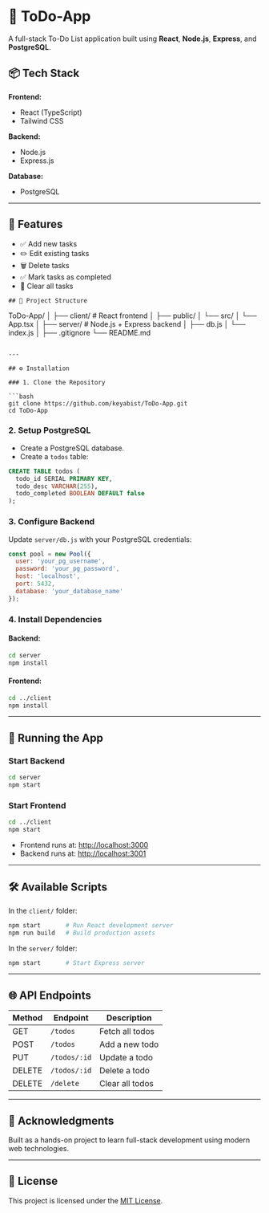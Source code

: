 
# 📝 ToDo-App

A full-stack To-Do List application built using **React**, **Node.js**, **Express**, and **PostgreSQL**.


## 📦 Tech Stack

**Frontend:**
- React (TypeScript)
- Tailwind CSS

**Backend:**
- Node.js
- Express.js

**Database:**
- PostgreSQL

---

## 🚀 Features

- ✅ Add new tasks
- ✏️ Edit existing tasks
- 🗑️ Delete tasks
- ✅ Mark tasks as completed
- 🧹 Clear all tasks



```
## 📂 Project Structure

```

ToDo-App/
│
├── client/         # React frontend
│   ├── public/
│   └── src/
│       └── App.tsx
│
├── server/         # Node.js + Express backend
│   ├── db.js
│   └── index.js
│
├── .gitignore
└── README.md

````

---

## ⚙️ Installation

### 1. Clone the Repository

```bash
git clone https://github.com/keyabist/ToDo-App.git
cd ToDo-App
````

### 2. Setup PostgreSQL

* Create a PostgreSQL database.
* Create a `todos` table:

```sql
CREATE TABLE todos (
  todo_id SERIAL PRIMARY KEY,
  todo_desc VARCHAR(255),
  todo_completed BOOLEAN DEFAULT false
);
```

### 3. Configure Backend

Update `server/db.js` with your PostgreSQL credentials:

```js
const pool = new Pool({
  user: 'your_pg_username',
  password: 'your_pg_password',
  host: 'localhost',
  port: 5432,
  database: 'your_database_name'
});
```

### 4. Install Dependencies

#### Backend:

```bash
cd server
npm install
```

#### Frontend:

```bash
cd ../client
npm install
```

---

## 🧪 Running the App

### Start Backend

```bash
cd server
npm start
```

### Start Frontend

```bash
cd ../client
npm start
```

* Frontend runs at: [http://localhost:3000](http://localhost:3000)
* Backend runs at: [http://localhost:3001](http://localhost:3001)

---

## 🛠️ Available Scripts

In the `client/` folder:

```bash
npm start       # Run React development server
npm run build   # Build production assets
```

In the `server/` folder:

```bash
npm start       # Start Express server
```

---

## 🌐 API Endpoints

| Method | Endpoint     | Description     |
| ------ | ------------ | --------------- |
| GET    | `/todos`     | Fetch all todos |
| POST   | `/todos`     | Add a new todo  |
| PUT    | `/todos/:id` | Update a todo   |
| DELETE | `/todos/:id` | Delete a todo   |
| DELETE | `/delete`    | Clear all todos |

---

## 🙌 Acknowledgments

Built as a hands-on project to learn full-stack development using modern web technologies.

---

## 📄 License

This project is licensed under the [MIT License](LICENSE).

